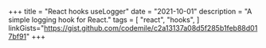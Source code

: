 +++
title = "React hooks useLogger"
date = "2021-10-01"
description = "A simple logging hook for React."
tags = [
    "react",
    "hooks",
]
linkGists="https://gist.github.com/codemile/c2a13137a08d5f285b1feb88d017bf91"
+++

